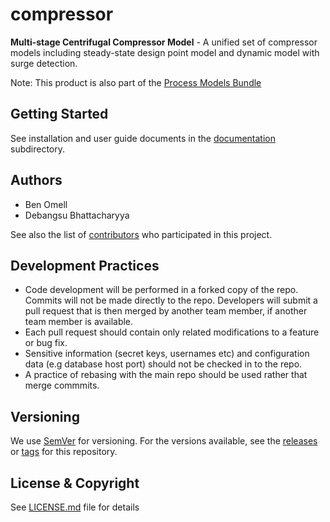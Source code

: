 # compressor
**Multi-stage Centrifugal Compressor Model** - A unified set of compressor models including steady-state design point model and dynamic model with surge detection.

Note: This product is also part of the [Process Models Bundle](../../../ProcessModels_bundle)

## Getting Started
See installation and user guide documents in the [documentation](./docs) subdirectory.

## Authors
* Ben Omell
* Debangsu Bhattacharyya

See also the list of [contributors](../../contributors) who participated in this project.

## Development Practices
* Code development will be performed in a forked copy of the repo. Commits will not be 
  made directly to the repo. Developers will submit a pull request that is then merged
  by another team member, if another team member is available.
* Each pull request should contain only related modifications to a feature or bug fix.  
* Sensitive information (secret keys, usernames etc) and configuration data 
  (e.g database host port) should not be checked in to the repo.
* A practice of rebasing with the main repo should be used rather that merge commmits.

## Versioning
We use [SemVer](http://semver.org/) for versioning. For the versions available, 
see the [releases](../../releases) or [tags](../../tags) for this repository.

## License & Copyright
See [LICENSE.md](LICENSE.md) file for details
